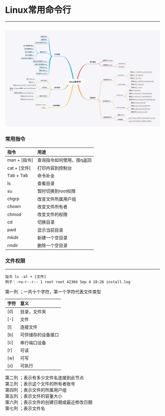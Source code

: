 # Linux常用命令行
---
![Linux常用命令行](./image/Linux常用命令行.jpg "")
---
### 常用指令
|指令|用途|
|:----|:-----|
|man + [指令]|查询指令如何使用，按q返回|
|cat + [文件]|打印内容到控制台|
|<kbd>Tab</kbd> + <kbd>Tab</kbd>|命令补全|
|ls |查看目录|
|su |暂时切换到root权限|
|chgrp |改变文件所属用户组|
|chown |改变文件所有者|
|chmod |改变文件的权限|
|cd |切换目录|
|pwd |显示当前目录|
|mkdir |新建一个空目录|
|rmdir |删除一个空目录|

### 文件权限
---
```
指令 ls -al + [文件]
例子：-rw-r--r-- 1 root root 42304 Sep 4 18:26 install.log
```

第一列 ；一共十个字符，第一个字符代表文件类型  

|字符|意义|
|:----|:-----|
|[d]|目录，文件夹|
|[-]|文件|
|[l]|连接文件|
|[b]|可供储存的设备接口|
|[c]|串行端口设备|
|[r]|可读|
|[w]|可写|
|[x]|可执行|

第二列 ；表示有多少文件名连接到此节点   
第三列 ；表示这个文件的所有者账号  
第四列 ；表示文件的所属用户组  
第五列 ；表示文件的容量大小  
第六列 ；表示文件的创建日期或最近修改日期  
第七列 ；表示文件名  
